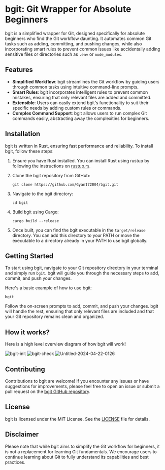 # bgit: Git Wrapper for Absolute Beginners

bgit is a simplified wrapper for Git, designed specifically for absolute beginners who find the Git workflow daunting. It automates common Git tasks such as adding, committing, and pushing changes, while also incorporating smart rules to prevent common issues like accidentally adding sensitive files or directories such as `.env` or `node_modules`.

## Features

- **Simplified Workflow**: bgit streamlines the Git workflow by guiding users through common tasks using intuitive command-line prompts.
- **Smart Rules**: bgit incorporates intelligent rules to prevent common mistakes, ensuring that only relevant files are added and committed.
- **Extensible**: Users can easily extend bgit's functionality to suit their specific needs by adding custom rules or commands.
- **Complex Command Support**: bgit allows users to run complex Git commands easily, abstracting away the complexities for beginners.

## Installation

bgit is written in Rust, ensuring fast performance and reliability. To install bgit, follow these steps:

1. Ensure you have Rust installed. You can install Rust using rustup by following the instructions on [rustup.rs](https://rustup.rs/).
2. Clone the bgit repository from GitHub:

    ```
    git clone https://github.com/Gyan172004/bgit.git
    ```

3. Navigate to the bgit directory:

    ```
    cd bgit
    ```

4. Build bgit using Cargo:

    ```
    cargo build --release
    ```

5. Once built, you can find the bgit executable in the `target/release` directory. You can add this directory to your PATH or move the executable to a directory already in your PATH to use bgit globally.

## Getting Started

To start using bgit, navigate to your Git repository directory in your terminal and simply run `bgit`. bgit will guide you through the necessary steps to add, commit, and push your changes.

Here's a basic example of how to use bgit:

```
bgit
```

Follow the on-screen prompts to add, commit, and push your changes. bgit will handle the rest, ensuring that only relevant files are included and that your Git repository remains clean and organized.

## How it works?

Here is a high level overview diagram of how bgit will work!

![bgit-init](https://github.com/Gyan172004/bgit/assets/137227305/99c7aa1b-a4a4-46ab-bdbe-f9f14898ae33)
![bgit-check](https://github.com/Gyan172004/bgit/assets/137227305/12d68127-30ce-4f07-8f9f-b815c8264f24)
![Untitled-2024-04-22-0126](https://github.com/Gyan172004/bgit/assets/137227305/3f9ba8ec-b9aa-497e-950f-3f1d52955ba8)


## Contributing

Contributions to bgit are welcome! If you encounter any issues or have suggestions for improvements, please feel free to open an issue or submit a pull request on the [bgit GitHub repository](https://github.com/Gyan172004/bgit).

## License

bgit is licensed under the MIT License. See the [LICENSE](https://github.com/Gyan172004/bgit/blob/main/LICENSE) file for details.

## Disclaimer

Please note that while bgit aims to simplify the Git workflow for beginners, it is not a replacement for learning Git fundamentals. We encourage users to continue learning about Git to fully understand its capabilities and best practices.

